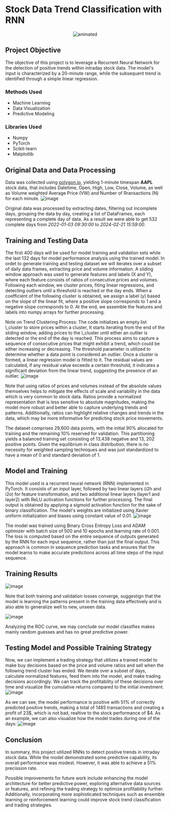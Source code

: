 # Stock Data Trend Classification with RNN
<p align="center">
  <img src="https://github.com/artaru/Stock-Data-Classification-with-RNN/blob/main/RNN.gif" alt="animated" />
</p>

## Project Objective
The objective of this project is to leverage a Recurrent Neural Network for the detection of positive trends within intraday stock data. The model's input is characterized by a 20-minute range, while the subsequent trend is identified through a simple linear regression. 

### Methods Used
* Machine Learning
* Data Visualization
* Predictive Modeling
  
### Libraries  Used
* Numpy
* PyTorch
* Scikit-learn
* Matplotlib

## Original Data and Data Processing
Data was collected using [polygon.io](https://polygon.io/), yielding 1-minute timespan **AAPL** stock data, that includes Datetime, Open, High, Low, Close, Volume, as well as Volume weighted Average Price (VW)	and Number of Rransactions (N) for each minute. 
![image](https://github.com/artaru/Stock-Data-Trend-Classification-with-RNN/assets/79018762/3ea53114-e7ce-48e5-88ba-2bdbc1edb617)

Original data was processed by extracting dates, filtering out incomplete days, grouping the data by day, creating a list of DataFrames, each representing a complete day of data. As a result we were able to get 532 complete days from _2022-01-03 09:30:00_ to _2024-02-21 15:59:00_. 

##  Training and Testing Data
The first 400 days will be used for model training and validation sets while the last 132 days for model performance analysis using the trained model. 
In ordet to generate training and testing dataset we will iterates over a subset of daily data frames, extracting price and volume information. A sliding window approach was used to generate features and labels (X and Y), where each feature consists of ratios of consecutive prices and volumes. Following each window, we cluster prices, fiting linear regressions, and detecting outliers until a threshold is reached or the day ends. When a coefficient of the following cluster is obtained, we assign a label (y) based on the slope of the linear fit, where a positive slope corresponds to 1 and a negative slope corresponds to 0.  At the end, we assemble the features and labels into numpy arrays for further processing.

Note on Trend Clustering Process: The code initializes an empty list l_cluster to store prices within a cluster, It starts iterating from the end of the sliding window, adding prices to the l_cluster until either an outlier is detected or the end of the day is reached. This process aims to capture a sequence of consecutive prices that might exhibit a trend, which could be either increasing or decreasing.
The threshold parameter is utilized to determine whether a data point is considered an outlier. Once a cluster is formed, a linear regression model is fitted to it. The residual values are calculated, if any residual value exceeds a certain threshold, it indicates a significant deviation from the linear trend, suggesting the presence of an outlier.
![image](https://github.com/artaru/Stock-Data-Trend-Classification-with-RNN/assets/79018762/43ec80f7-f1d7-4bf5-af99-1a7f7e833834)

Note that using ratios of prices and volumes instead of the absolute values themselves helps to mitigate the effects of scale and variability in the data which is very common to stock data. Ratios provide a normalized representation that is less sensitive to absolute magnitudes, making the model more robust and better able to capture underlying trends and patterns. Additionally, ratios can highlight relative changes and trends in the data, which may be more informative for predicting stock price movements. 

The dataset comprises 29,600 data points, with the initial 90% allocated for training and the remaining 10% reserved for validation. This partitioning yields a balanced training set consisting of 13,438 negative and 13, 202 positive points. Given the equilibrium in class distribution, there is no necessity for weighted sampling techniques and was just standardized to have a mean of 0 and standard deviation of 1. 

## Model and Training
This model used is a recurrent neural network (RNN) implemented in PyTorch. It consists of an input layer, followed by two linear layers (i2h and i2o) for feature transformation, and two additional linear layers (layer1 and layer2) with ReLU activation functions for further processing. The final output is obtained by applying a sigmoid activation function for the sake of binary classification. The model's weights are initialized using Xavier uniform initialization and biases using constant value of 0.01.
![image](https://github.com/artaru/Stock-Data-Classification-with-RNN/assets/79018762/9b765eec-4a70-42e3-ad19-b64ab5abd926)

The model was trained using Binary Cross Entropy Loss and ADAM optimizer with batch size of 500 and 10 epochs and learning rate of 0.001. The loss is computed based on the entire sequence of outputs generated by the RNN for each input sequence, rather than just the final output. This approach is common in sequence prediction tasks and ensures that the model learns to make accurate predictions across all time steps of the input sequence.

## Training Results 
![image](https://github.com/artaru/Stock-Data-Trend-Classification-with-RNN/assets/79018762/dbd89a4e-1707-4519-aee4-5535843305f5)

Note that both training and validation losses converge, suggestign that the model is learning the patterns present in the training data effectively and is also able to generalize well to new, unseen data.

![image](https://github.com/artaru/Stock-Data-Trend-Classification-with-RNN/assets/79018762/c1b28d66-f4f2-43de-83a6-55ff7b79dfc5)


Analyzing the ROC curve, we may conclude our model classifies makes mainly random guesses and has no great predictive power.

## Testing Model and Possible Training Strategy
Now, we can implement a trading strategy that utilizes a trained model to make buy decisions based on the price and volume ratios and sell when the following trend cluster has ended. We iterate over a subset of days, calculate normalized features, feed them into the model, and make trading decisions accordingly. We can track the profitability of these decisions over time and visualize the cumulative returns compared to the initial investment. 
![image](https://github.com/artaru/Stock-Data-Trend-Classification-with-RNN/assets/79018762/7886a074-d957-418f-91bd-bf4ed9b014e6)

As we can see, the model performance is positive with 51% of correctly predicted positive trends, making a total of 1485 transactions and creating a profit of 23$, which is not bad, realtive to the stock performance of $4. As an example, we can also visualize how the model trades during one of the days: 
![image](https://github.com/artaru/Stock-Data-Trend-Classification-with-RNN/assets/79018762/d0082e9d-82d2-44f6-89f7-8a5a2cb85006)


## Conclusion 
In summary, this project utilized RNNs to detect positive trends in intraday stock data. While the model demonstrated some predictive capability, its overall performance was modest. However, it was able to achieve a 51% precission rate.

Possible improvements for future work include enhancing the model architecture for better predictive power, exploring alternative data sources or features, and refining the trading strategy to optimize profitability further. Additionally, incorporating more sophisticated techniques such as ensemble learning or reinforcement learning could improve stock trend classification and trading strategies.



















